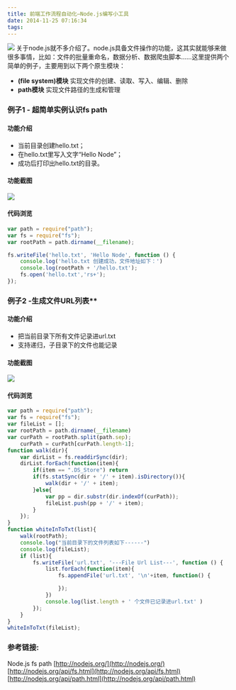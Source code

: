 ```yaml
---
title: 前端工作流程自动化—Node.js编写小工具
date: 2014-11-25 07:16:34
tags:
---
```


![](	http://iamsonic-1253772978.cosgz.myqcloud.com/blog/automate-corpus/9.jpeg)
关于node.js就不多介绍了。node.js具备文件操作的功能，这其实就能够来做很多事情，比如：文件的批量重命名，数据分析、数据爬虫脚本……这里提供两个简单的例子，主要用到以下两个原生模块：

- **(file system)模块**
实现文件的创建、读取、写入、编辑、删除
- **path模块**
实现文件路径的生成和管理


### 例子1 - 超简单实例认识fs path

#### 功能介绍
*  当前目录创建hello.txt；
*  在hello.txt里写入文字“Hello Node”；
*  成功后打印出hello.txt的目录。

#### 功能截图
![](http://iamsonic-1253772978.cosgz.myqcloud.com/blog/automate-corpus/10.gif)
 
#### 代码浏览

``` javascript
var path = require("path");
var fs = require("fs");
var rootPath = path.dirname(__filename);

fs.writeFile('hello.txt', 'Hello Node', function () {
	console.log('hello.txt 创建成功，文件地址如下：')
	console.log(rootPath + '/hello.txt');
	fs.open('hello.txt','rs+');
});
```


     
     
### 例子2 -生成文件URL列表**
#### 功能介绍

- 把当前目录下所有文件记录进url.txt
- 支持递归，子目录下的文件也能记录

#### 功能截图
![](http://iamsonic-1253772978.cosgz.myqcloud.com/blog/automate-corpus/12.gif)
     
#### 代码浏览
``` javascript
var path = require("path");
var fs = require("fs");
var fileList = [];
var rootPath = path.dirname(__filename)
var curPath = rootPath.split(path.sep);
    curPath = curPath[curPath.length-1];
function walk(dir){  
    var dirList = fs.readdirSync(dir);
    dirList.forEach(function(item){
        if(item == ".DS_Store") return
        if(fs.statSync(dir + '/' + item).isDirectory()){
            walk(dir + '/' + item);
        }else{
            var pp = dir.substr(dir.indexOf(curPath));
            fileList.push(pp + '/' + item);
        }
    });
}
function whiteInToTxt(list){
    walk(rootPath);
    console.log("当前目录下的文件列表如下------")
    console.log(fileList);
    if (list){
        fs.writeFile('url.txt', '---File Url List---', function () {
            list.forEach(function(item){
                fs.appendFile('url.txt', '\n'+item, function() {

                });
            })
            console.log(list.length + ' 个文件已记录进url.txt' )
        });
    }
}
whiteInToTxt(fileList);
```

### 参考链接:
Node.js fs path
[http://nodejs.org/](http://nodejs.org/) 
[http://nodejs.org/api/fs.html](http://nodejs.org/api/fs.html) 
[http://nodejs.org/api/path.html](http://nodejs.org/api/path.html)

